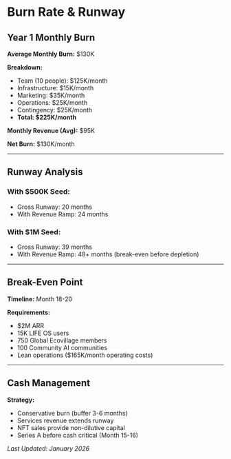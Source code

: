 # Burn Rate & Runway

## Year 1 Monthly Burn

**Average Monthly Burn:** $130K

**Breakdown:**
- Team (10 people): $125K/month
- Infrastructure: $15K/month
- Marketing: $35K/month
- Operations: $25K/month
- Contingency: $25K/month
- **Total: $225K/month**

**Monthly Revenue (Avg):** $95K

**Net Burn:** $130K/month

---

## Runway Analysis

### With $500K Seed:
- Gross Runway: 20 months
- With Revenue Ramp: 24 months

### With $1M Seed:
- Gross Runway: 39 months
- With Revenue Ramp: 48+ months (break-even before depletion)

---

## Break-Even Point

**Timeline:** Month 18-20

**Requirements:**
- $2M ARR
- 15K LIFE OS users
- 750 Global Ecovillage members
- 100 Community AI communities
- Lean operations ($165K/month operating costs)

---

## Cash Management

**Strategy:**
- Conservative burn (buffer 3-6 months)
- Services revenue extends runway
- NFT sales provide non-dilutive capital
- Series A before cash critical (Month 15-16)

*Last Updated: January 2026*
